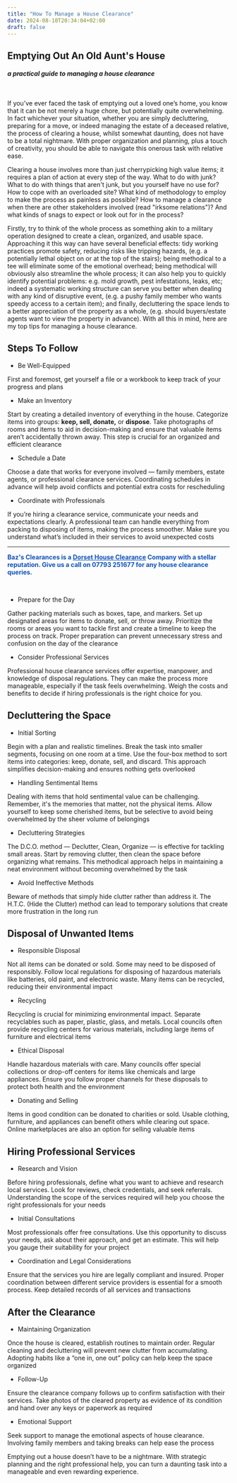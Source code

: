 ```yaml
---
title: "How To Manage a House Clearance"
date: 2024-08-10T20:34:04+02:00
draft: false
---
```



## Emptying Out An Old Aunt's House
#### *a practical guide to managing a house clearance*     
</br>


If you’ve ever faced the task of emptying out a loved one’s home, you know that it can be not merely a huge chore, but potentially quite overwhelming. In fact whichever your situation, whether you are simply decluttering, preparing for a move, or indeed managing the estate of a deceased relative, the process of clearing a house, whilst somewhat daunting, does not have to be a total nightmare. With proper organization and planning, plus a touch of creativity, you should be able to navigate this onerous task with relative ease. 

Clearing a house involves more than just cherrypicking high value items; it requires a plan of action at every step of the way. What to do with junk? What to do with things that aren't junk, but you yourself have no use for? How to cope with an overloaded site? What kind of methodology to employ to make the process as painless as possible? How to manage a clearance when there are other stakeholders involved (read "irksome relations")? And what kinds of snags to expect or look out for in the process? 

Firstly, try to think of the whole process as something akin to a military operation designed to create a clean, organized, and usable space. Approaching it this way can have several beneficial effects: tidy working practices promote safety, reducing risks like tripping hazards, (e.g. a potentially lethal object on or at the top of the stairs); being methodical to a tee will eliminate some of the emotional overhead; being methodical will obviously also streamline the whole process; it can also help you to quickly identify potential problems: e.g. mold growth, pest infestations, leaks, etc; indeed a systematic working structure can serve you better when dealing with any kind of disruptive event, (e.g. a pushy family member who wants speedy access to a certain item); and finally, decluttering the space lends to a better appreciation of the property as a whole, (e.g. should buyers/estate agents want to view the property in advance). With all this in mind, here are my top tips for managing a house clearance.


## Steps To Follow   
- Be Well-Equipped

First and foremost, get yourself a file or a workbook to keep track of your progress and plans  

- Make an Inventory    

Start by creating a detailed inventory of everything in the house. Categorize items into groups: **keep, sell, donate,** or **dispose**. Take photographs of rooms and items to aid in decision-making and ensure that valuable items aren’t accidentally thrown away. This step is crucial for an organized and efficient clearance

- Schedule a Date

Choose a date that works for everyone involved — family members, estate agents, or professional clearance services. Coordinating schedules in advance will help avoid conflicts and potential extra costs for rescheduling

- Coordinate with Professionals

If you’re hiring a clearance service, communicate your needs and expectations clearly. A professional team can handle everything from packing to disposing of items, making the process smoother. Make sure you understand what’s included in their services to avoid unexpected costs

-----------------------------------------------------------------------------------------------------------------
<p style="color: #0F52BA; font-weight: bold;">
  Baz's Clearances is a <a href="https://bazclearance.co.uk" style="color: #0F52BA; font-weight: bold;">Dorset House Clearance</a> Company 
    with a stellar reputation. Give us a call on 
    07793 251677 for any house clearance queries.
</p>
    
&nbsp;
- Prepare for the Day

Gather packing materials such as boxes, tape, and markers. Set up designated areas for items to donate, sell, or throw away. Prioritize the rooms or areas you want to tackle first and create a timeline to keep the process on track. Proper preparation can prevent unnecessary stress and confusion on the day of the clearance

- Consider Professional Services

Professional house clearance services offer expertise, manpower, and knowledge of disposal regulations. They can make the process more manageable, especially if the task feels overwhelming. Weigh the costs and benefits to decide if hiring professionals is the right choice for you.

## Decluttering the Space

- Initial Sorting

Begin with a plan and realistic timelines. Break the task into smaller segments, focusing on one room at a time. Use the four-box method to sort items into categories: keep, donate, sell, and discard. This approach simplifies decision-making and ensures nothing gets overlooked

- Handling Sentimental Items

Dealing with items that hold sentimental value can be challenging. Remember, it's the memories that matter, not the physical items. Allow yourself to keep some cherished items, but be selective to avoid being overwhelmed by the sheer volume of belongings

- Decluttering Strategies

The D.C.O. method — Declutter, Clean, Organize — is effective for tackling small areas. Start by removing clutter, then clean the space before organizing what remains. This methodical approach helps in maintaining a neat environment without becoming overwhelmed by the task

- Avoid Ineffective Methods

Beware of methods that simply hide clutter rather than address it. The H.T.C. (Hide the Clutter) method can lead to temporary solutions that create more frustration in the long run

## Disposal of Unwanted Items

- Responsible Disposal

Not all items can be donated or sold. Some may need to be disposed of responsibly. Follow local regulations for disposing of hazardous materials like batteries, old paint, and electronic waste. Many items can be recycled, reducing their environmental impact

- Recycling

Recycling is crucial for minimizing environmental impact. Separate recyclables such as paper, plastic, glass, and metals. Local councils often provide recycling centers for various materials, including large items of furniture and electrical items

- Ethical Disposal

Handle hazardous materials with care. Many councils offer special collections or drop-off centers for items like chemicals and large appliances. Ensure you follow proper channels for these disposals to protect both health and the environment

- Donating and Selling

Items in good condition can be donated to charities or sold. Usable clothing, furniture, and appliances can benefit others while clearing out space. Online marketplaces are also an option for selling valuable items

## Hiring Professional Services

- Research and Vision

Before hiring professionals, define what you want to achieve and research local services. Look for reviews, check credentials, and seek referrals. Understanding the scope of the services required will help you choose the right professionals for your needs

- Initial Consultations

Most professionals offer free consultations. Use this opportunity to discuss your needs, ask about their approach, and get an estimate. This will help you gauge their suitability for your project

- Coordination and Legal Considerations

Ensure that the services you hire are legally compliant and insured. Proper coordination between different service providers is essential for a smooth process. Keep detailed records of all services and transactions


## After the Clearance

- Maintaining Organization

Once the house is cleared, establish routines to maintain order. Regular cleaning and decluttering will prevent new clutter from accumulating. Adopting habits like a “one in, one out” policy can help keep the space organized

- Follow-Up

Ensure the clearance company follows up to confirm satisfaction with their services. Take photos of the cleared property as evidence of its condition and hand over any keys or paperwork as required

- Emotional Support

Seek support to manage the emotional aspects of house clearance. Involving family members and taking breaks can help ease the process

Emptying out a house doesn’t have to be a nightmare. With strategic planning and the right professional help, you can turn a daunting task into a manageable and even rewarding experience.
